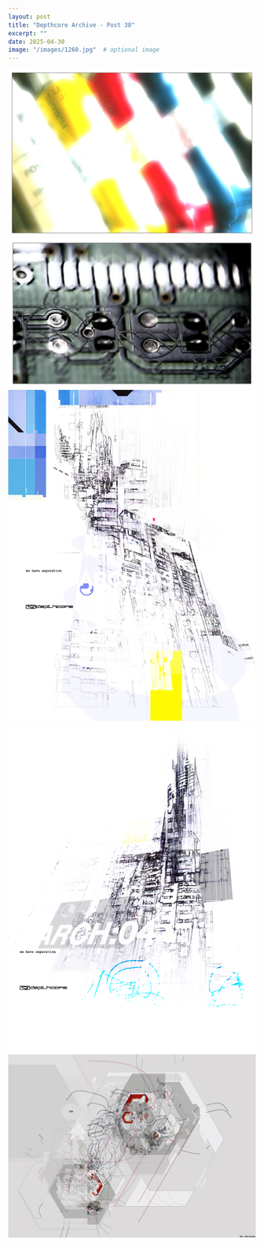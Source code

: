 ```yaml
---
layout: post
title: "Depthcore Archive - Post 38"
excerpt: ""
date: 2025-04-30
image: "/images/1260.jpg"  # optional image
---
```


<img src="/images/1260.jpg">
<img src="/images/1261.jpg" alt="1261.jpg"/>
<img src="/images/1262.jpg" alt="1262.jpg"/>
<img src="/images/1263.jpg" alt="1263.jpg"/>
<img src="/images/1264.jpg" alt="1264.jpg"/>
